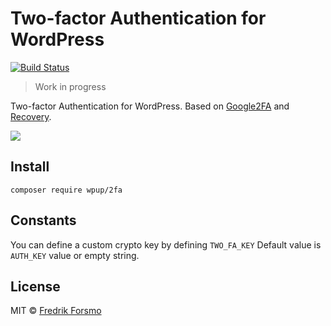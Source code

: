 # Two-factor Authentication for WordPress

[![Build Status](https://travis-ci.org/wpup/2fa.svg?branch=master)](https://travis-ci.org/wpup/2fa)

> Work in progress

Two-factor Authentication for WordPress. Based on [Google2FA](https://github.com/antonioribeiro/google2fa) and [Recovery](https://github.com/antonioribeiro/recovery).

![](https://user-images.githubusercontent.com/14610/32464431-47ff6a84-c340-11e7-9079-bba57b950a5e.png)

## Install

```
composer require wpup/2fa
```

## Constants

You can define a custom crypto key by defining `TWO_FA_KEY` Default value is `AUTH_KEY` value or empty string.

## License

MIT © [Fredrik Forsmo](https://github.com/frozzare)

